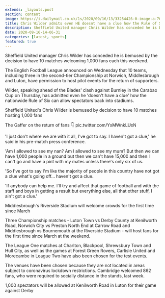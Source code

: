 ```yaml
---
extends: _layouts.post
section: content
image: https://i.dailymail.co.uk/1s/2020/09/16/13/33254426-0-image-a-70_1600260533443.jpg 
title: Chris Wilder admits even HE doesnt have a clue how the Rule of Six can allow fans into stadiums  
description: Sheffield United manager Chris Wilder has conceded he is bemused by the decision to have 10 matches hosting 1,000 fans each this weekend due to the nationwide Rule of Six. 
date: 2020-09-16-14-06-31 
categories: [latest, sports] 
featured: true 
--- 
```

Sheffield United manager Chris Wilder has conceded he is bemused by the decision to have 10 matches welcoming 1,000 fans each this weekend. 

The English Football League announced on Wednesday that 10 teams, including three in the second-tier Championship at Norwich, Middlesbrough and Luton, have permission to host pilot events for the return of supporters.

Wilder, speaking ahead of the Blades' clash against Burnley in the Carabao Cup on Thursday, has admitted even he 'doesn't have a clue' how the nationwide Rule of Six can allow spectators back into stadiums.

Sheffield United's Chris Wilder is bemused by decision to have 10 matches hosting 1,000 fans

The Gaffer on the return of fans 👇 pic.twitter.com/YxMWnkLUxN

'I just don't where we are with it all, I've got to say. I haven't got a clue,' he said in his pre-match press conference.

'Am I allowed to see my nan? Am I allowed to see my mum? But then we can have 1,000 people in a ground but then we can't have 15,000 and then I can't go and have a pint with my mates unless there's only six of us. 

'So I've got to say I'm like the majority of people in this country have not got a clue what's going off... haven't got a clue.

'If anybody can help me. I'll try and affect that game of football and with the staff and boys in getting a result but everything else, all that other stuff, I ain't got a clue.'  

Middlesbrough's Riverside Stadium will welcome crowds for the first time since March

Three Championship matches - Luton Town vs Derby County at Kenilworth Road, Norwich City vs Preston North End at Carrow Road and Middlesbrough vs Bournemouth at the Riverside Stadium - will host fans for the first time since March at the weekend. 

The League One matches at Charlton, Blackpool, Shrewsbury Town and Hull City, as well as the games at Forest Green Rovers, Carlisle United and Morecambe in League Two have also been chosen for the test events. 

The venues have been chosen because they are not located in areas subject to coronavirus lockdown restrictions. Cambridge welcomed 862 fans, who were required to socially distance in the stands, last week.

1,000 spectators will be allowed at Kenilworth Road in Luton for their game against Derby

